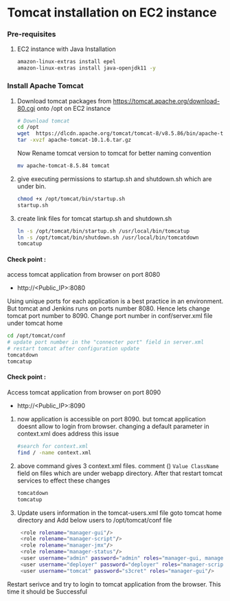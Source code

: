 # Tomcat installation on EC2 instance

### Pre-requisites
1. EC2 instance with Java Installation
    ```sh
    amazon-linux-extras install epel
    amazon-linux-extras install java-openjdk11 -y
    ```

### Install Apache Tomcat
1. Download tomcat packages from  https://tomcat.apache.org/download-80.cgi onto /opt on EC2 instance
   ```sh 
   # Download tomcat
   cd /opt
   wget  https://dlcdn.apache.org/tomcat/tomcat-8/v8.5.86/bin/apache-tomcat-8.5.86.tar.gz
   tar -xvzf apache-tomcat-10.1.6.tar.gz
   ```
   Now Rename tomcat version to tomcat for better naming convention
   ```sh
   mv apache-tomcat-8.5.84 tomcat
   ```
1. give executing permissions to startup.sh and shutdown.sh which are under bin. 
   ```sh
   chmod +x /opt/tomcat/bin/startup.sh 
   startup.sh
   ```

1. create link files for tomcat startup.sh and shutdown.sh 
   ```sh
   ln -s /opt/tomcat/bin/startup.sh /usr/local/bin/tomcatup
   ln -s /opt/tomcat/bin/shutdown.sh /usr/local/bin/tomcatdown
   tomcatup
   ```
  #### Check point :
access tomcat application from browser on port 8080  
 - http://<Public_IP>:8080

  Using unique ports for each application is a best practice in an environment. But tomcat and Jenkins runs on ports number 8080. Hence lets change tomcat port number to 8090. Change port number in conf/server.xml file under tomcat home
   ```sh
 cd /opt/tomcat/conf
# update port number in the "connecter port" field in server.xml
# restart tomcat after configuration update
tomcatdown
tomcatup
```
#### Check point :
Access tomcat application from browser on port 8090  
 - http://<Public_IP>:8090

1. now application is accessible on port 8090. but tomcat application doesnt allow to login from browser. changing a default parameter in context.xml does address this issue
   ```sh
   #search for context.xml
   find / -name context.xml
   ```
1. above command gives 3 context.xml files. comment (<!-- & -->) `Value ClassName` field on files which are under webapp directory. 
After that restart tomcat services to effect these changes
   ```sh 
   tomcatdown
   tomcatup
   ```
1. Update users information in the tomcat-users.xml file
goto tomcat home directory and Add below users to /opt/tomcat/conf file
   ```sh
	<role rolename="manager-gui"/>
	<role rolename="manager-script"/>
	<role rolename="manager-jmx"/>
	<role rolename="manager-status"/>
	<user username="admin" password="admin" roles="manager-gui, manager-script, manager-jmx, manager-status"/>
	<user username="deployer" password="deployer" roles="manager-script"/>
	<user username="tomcat" password="s3cret" roles="manager-gui"/>
   ```
Restart serivce and try to login to tomcat application from the browser. This time it should be Successful

